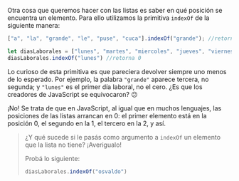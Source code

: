 Otra cosa que queremos hacer con las listas es saber en qué posición se encuentra un elemento. Para ello utilizamos la primitiva `indexOf` de la siguiente manera:

```javascript
["a", "la", "grande", "le", "puse", "cuca"].indexOf("grande"); //retorna 2

let diasLaborales = ["lunes", "martes", "miercoles", "jueves", "viernes"]
diasLaborales.indexOf("lunes") //retorna 0
```

Lo curioso de esta primitiva es que pareciera devolver siempre uno menos de lo esperado. Por ejemplo, la palabra `"grande"` aparece tercera, no segunda; y `"lunes"` es el primer día laboral, no el cero. ¿Es que los creadores de JavaScript se equivocaron? :confused:

¡No! Se trata de que en JavaScript, al igual que en muchos lenguajes, las posiciones de las listas arrancan en 0: el primer elemento está en la posición 0, el segundo en la 1, el tercero en la 2, y así.

> ¿Y qué sucede si le pasás como argumento a `indexOf` un elemento que la lista no tiene? ¡Averigualo!
>
> Probá lo siguiente:
>
> ```javascript
> diasLaborales.indexOf("osvaldo")
> ```